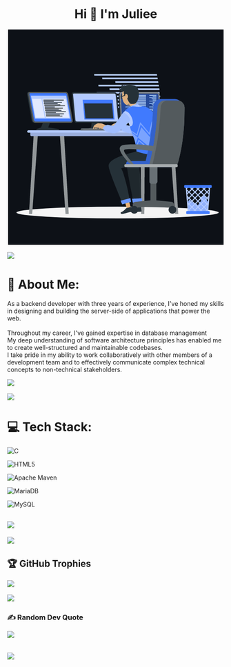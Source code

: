 <h1 align="center">Hi 👋 I'm Juliee</h1>

<p align="center"><img src="animation.gif" width="500" alt="animation.gif"></p>

<img src="https://user-images.githubusercontent.com/73097560/115834477-dbab4500-a447-11eb-908a-139a6edaec5c.gif">             

# 💫 About Me:

As a backend developer with three years of experience, I've honed my skills in designing and building the server-side of applications that power the web.<br><br>Throughout my career, I've gained expertise in database management<br>My deep understanding of software architecture principles has enabled me to create well-structured and maintainable codebases.<br>I take pride in my ability to work collaboratively with other members of a development team and to effectively communicate complex technical concepts to non-technical stakeholders.<br>

![](https://komarev.com/ghpvc/?username=adityakumar28&color=447ff7&label=Visitor+count)

<img src="https://user-images.githubusercontent.com/73097560/115834477-dbab4500-a447-11eb-908a-139a6edaec5c.gif">

# 💻 Tech Stack:

 ![C](https://img.shields.io/badge/c-%2300599C.svg?style=for-the-badge&logo=c&logoColor=white)

 ![HTML5](https://img.shields.io/badge/html5-%23E34F26.svg?style=for-the-badge&logo=html5&logoColor=white)

  ![Apache Maven](https://img.shields.io/badge/Apache%20Maven-C71A36?style=for-the-badge&logo=Apache%20Maven&logoColor=white)

 

 ![MariaDB](https://img.shields.io/badge/MariaDB-003545?style=for-the-badge&logo=mariadb&logoColor=white)

 ![MySQL](https://img.shields.io/badge/mysql-%2300f.svg?style=for-the-badge&logo=mysql&logoColor=white)

<br>

<img src="https://user-images.githubusercontent.com/73097560/115834477-dbab4500-a447-11eb-908a-139a6edaec5c.gif">

<br/>

<br/>

<img src="https://user-images.githubusercontent.com/73097560/115834477-dbab4500-a447-11eb-908a-139a6edaec5c.gif">

## 🏆 GitHub Trophies

![](https://github-profile-trophy.vercel.app/?username=AdityaKumar28&theme=algolia&no-frame=true&no-bg=true&margin-w=5)

<img src="https://user-images.githubusercontent.com/73097560/115834477-dbab4500-a447-11eb-908a-139a6edaec5c.gif">

### ✍️ Random Dev Quote

![](https://quotes-github-readme.vercel.app/api?type=horizontal&theme=radical)

<br>

<img src="https://user-images.githubusercontent.com/73097560/115834477-dbab4500-a447-11eb-908a-139a6edaec5c.gif">

